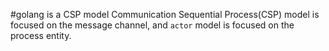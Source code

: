 #golang is a CSP model
Communication Sequential Process(CSP) model is focused on the message channel, and `actor` model is focused on the process entity.
